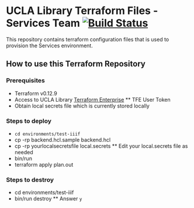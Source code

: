 # UCLA Library Terraform Files - Services Team [![Build Status](https://travis-ci.com/UCLALibrary/ucla-aws-terraform-services.svg?branch=master)](https://travis-ci.com/UCLALibrary/ucla-aws-terraform-services)
This repository contains terraform configuration files that is used to provision the Services environment.

## How to use this Terraform Repository
### Prerequisites
* Terraform v0.12.9
* Access to UCLA Library [Terraform Enterprise](https://app.terraform.io/session)
** TFE User Token
* Obtain local secrets file which is currently stored locally

### Steps to deploy
* `cd environments/test-iiif`
* cp -rp backend.hcl.sample backend.hcl
* cp -rp yourlocalsecretsfile local.secrets
** Edit your local.secrets file as needed
* bin/run
* terraform apply plan.out

### Steps to destroy
* cd environments/test-iiif
* bin/run destroy
** Answer `y`
